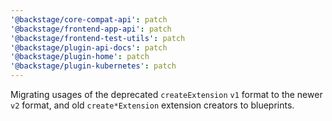 ```yaml
---
'@backstage/core-compat-api': patch
'@backstage/frontend-app-api': patch
'@backstage/frontend-test-utils': patch
'@backstage/plugin-api-docs': patch
'@backstage/plugin-home': patch
'@backstage/plugin-kubernetes': patch
---
```


Migrating usages of the deprecated `createExtension` `v1` format to the newer `v2` format, and old `create*Extension` extension creators to blueprints.
